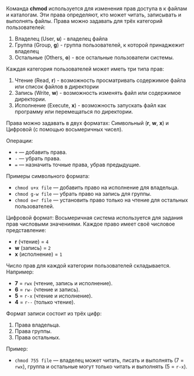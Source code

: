 Команда **chmod** используется для изменения прав доступа в к файлам и каталогам. Эти права определяют, кто может читать, записывать и выполнять файлы. Права можно задавать для трёх категорий пользователей:
1. Владелец (User, **u**) - владелец файла
2. Группа (Group, **g**) - группа пользователей, к которой принаджежит владелец
3. Остальные (Others, **o**) - все остальные пользователи системы.

Каждая категория пользователей может иметь три типа прав:
1. Чтение (Read, **r**) - возможность просматривать содержимое файла или список файлов в директории
2. Запись (Write, **w**) - возможность изменять файл или содержимое директории.
3. Исполнение (Execute, **x**) - возможность запускать файл как программу или перемещаться по директории.

Права можно задавать в двух форматах: Символьный (**r**, **w**, **x**) и Цифровой (с помощью восьмеричных чисел).

Операции:

- `+` — добавить права.
- `-` — убрать права.
- `=` — назначить точные права, убрав предыдущие.

Примеры символьного формата:

- `chmod u+x file` — добавить право на исполнение для владельца.
- `chmod g-w file` — убрать право на запись для группы.
- `chmod o=r file` — установить право только на чтение для остальных пользователей.

Цифровой формат:
Восьмеричная система используется для задания прав числовыми значениями. Каждое право имеет своё числовое представление:

- **r** (чтение) = `4`
- **w** (запись) = `2`
- **x** (исполнение) = `1`

Число прав для каждой категории пользователей складывается. Например:

- **7** = `rwx` (чтение, запись и исполнение).
- **6** = `rw-` (чтение и запись).
- **5** = `r-x` (чтение и исполнение).
- **4** = `r--` (только чтение).

Формат записи состоит из трёх цифр:

1. Права владельца.
2. Права группы.
3. Права остальных.

Пример:

- `chmod 755 file` — владелец может читать, писать и выполнять (7 = `rwx`), группа и остальные могут только читать и выполнять (5 = `r-x`).